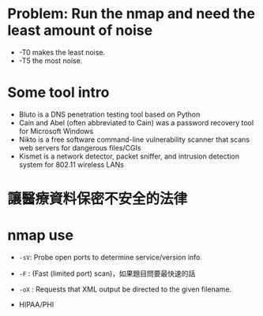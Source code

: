 
# Problem: Run the nmap and need the least amount of noise

- -T0 makes the least noise.
- -T5 the most noise.

# Some tool intro

- Bluto is a DNS penetration testing tool based on Python
- Cain and Abel (often abbreviated to Cain) was a password recovery tool for Microsoft Windows
- Nikto is a free software command-line vulnerability scanner that scans web servers for dangerous
files/CGIs
- Kismet is a network detector, packet sniffer, and intrusion detection system for 802.11 wireless LANs

# 讓醫療資料保密不安全的法律

# nmap use

- `-sV`: Probe open ports to determine service/version info
- `-F` : (Fast (limited port) scan)，如果題目問要最快速的話
- `-oX` <filespec> : Requests that XML output be directed to the given filename.


- HIPAA/PHI
